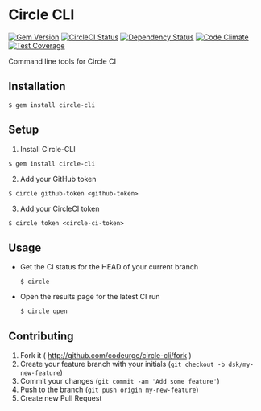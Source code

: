 # Circle CLI
[![Gem Version](https://badge.fury.io/rb/circle-cli.svg)](https://badge.fury.io/rb/circle-cli)
[![CircleCI Status](https://circleci.com/gh/codeurge/circle-cli.svg?style=shield&circle-token=e24d4c43a7437111a6ee5915901017a8419ddbf4)](https://circleci.com/gh/codeurge/circle-cli)
[![Dependency Status](https://gemnasium.com/codeurge/circle-cli.svg)](https://gemnasium.com/codeurge/circle-cli)
[![Code Climate](https://codeclimate.com/github/codeurge/circle-cli/badges/gpa.svg)](https://codeclimate.com/github/codeurge/circle-cli)
[![Test Coverage](https://codeclimate.com/github/codeurge/circle-cli/badges/coverage.svg)](https://codeclimate.com/github/codeurge/circle-cli/coverage)

Command line tools for Circle CI

## Installation

    $ gem install circle-cli

## Setup

1. Install Circle-CLI

  ```
  $ gem install circle-cli
  ```

2. Add your GitHub token

  ```
  $ circle github-token <github-token>
  ```

3. Add your CircleCI token

  ```
  $ circle token <circle-ci-token>
  ```
  
## Usage

- Get the CI status for the HEAD of your current branch

  ```
  $ circle
  ```
  
- Open the results page for the latest CI run

  ```
  $ circle open
  ```

## Contributing

1. Fork it ( http://github.com/codeurge/circle-cli/fork )
2. Create your feature branch with your initials (`git checkout -b dsk/my-new-feature`)
3. Commit your changes (`git commit -am 'Add some feature'`)
4. Push to the branch (`git push origin my-new-feature`)
5. Create new Pull Request
